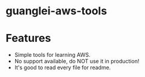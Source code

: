 # guanglei-aws-tools

# Features
* Simple tools for learning AWS.
* No support available, do NOT use it in production!
* It's good to read every file for readme.
